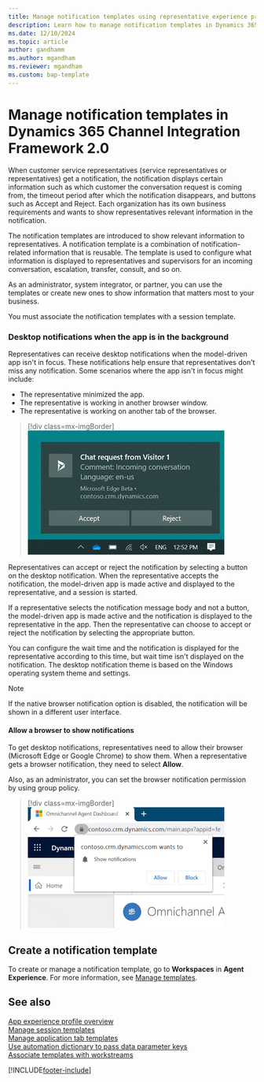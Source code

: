 ```yaml
---
title: Manage notification templates using representative experience profiles
description: Learn how to manage notification templates in Dynamics 365 Channel Integration Framework 2.0.
ms.date: 12/10/2024
ms.topic: article
author: gandhamm
ms.author: mgandham
ms.reviewer: mgandham
ms.custom: bap-template
---
```


# Manage notification templates in Dynamics 365 Channel Integration Framework 2.0


When customer service representatives (service representatives or representatives) get a notification, the notification displays certain information such as which customer the conversation request is coming from, the timeout period after which the notification disappears, and buttons such as Accept and Reject. Each organization has its own business requirements and wants to show representatives relevant information in the notification.

The notification templates are introduced to show relevant information to representatives. A notification template is a combination of notification-related information that is reusable. The template is used to configure what information is displayed to representatives and supervisors for an incoming conversation, escalation, transfer, consult, and so on.

As an administrator, system integrator, or partner, you can use the templates or create new ones to show information that matters most to your business.

You must associate the notification templates with a session template.

### Desktop notifications when the app is in the background

Representatives can receive desktop notifications when the model-driven app isn't in focus. These notifications help ensure that representatives don't miss any notification. Some scenarios where the app isn't in focus might include: 

- The representative minimized the app.
- The representative is working in another browser window.
- The representative is working on another tab of the browser.

 > [!div class=mx-imgBorder]
 > ![Desktop notification.](../../media/desktop-notification.png "Desktop notification")

Representatives can accept or reject the notification by selecting a button on the desktop notification. When the representative accepts the notification, the model-driven app is made active and displayed to the representative, and a session is started.

If a representative selects the notification message body and not a button, the model-driven app is made active and the notification is displayed to the representative in the app. Then the representative can choose to accept or reject the notification by selecting the appropriate button.

You can configure the wait time and the notification is displayed for the representative according to this time, but wait time isn't displayed on the notification. The desktop notification theme is based on the Windows operating system theme and settings.

> [!Note]
> If the native browser notification option is disabled, the notification will be shown in a different user interface.

#### Allow a browser to show notifications

To get desktop notifications, representatives need to allow their browser (Microsoft Edge or Google Chrome) to show them. When a representative gets a browser notification, they need to select **Allow**.

Also, as an administrator, you can set the browser notification permission by using group policy.

 > [!div class=mx-imgBorder]
 > ![Allow desktop notifications.](../../media/allow-desktop-notification.png "Allow desktop notifications")

## Create a notification template

To create or manage a notification template, go to **Workspaces** in **Agent Experience**. For more information, see [Manage templates](../../../customer-service/administer/notification-templates.md#manage-templates).

## See also

[App experience profile overview](../../../customer-service/administer/overview.md)  
[Manage session templates](session-templates-cif.md)  
[Manage application tab templates](application-tab-templates-cif.md)  
[Use automation dictionary to pass data parameter keys](automation-dictionary-keys-cif.md)  
[Associate templates with workstreams](associate-templates-cif.md)  

[!INCLUDE[footer-include](../../../includes/footer-banner.md)]
